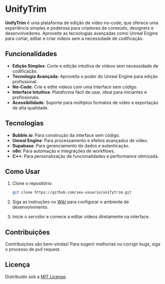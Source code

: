 # UnifyTrim

**UnifyTrim** é uma plataforma de edição de vídeo no-code, que oferece uma experiência simples e poderosa para criadores de conteúdo, designers e desenvolvedores. Aproveite as tecnologias avançadas como Unreal Engine para cortar, editar e criar vídeos sem a necessidade de codificação.

## Funcionalidades

- **Edição Simples**: Corte e edição intuitiva de vídeos sem necessidade de codificação.
- **Tecnologia Avançada**: Aproveita o poder do Unreal Engine para edição profissional.
- **No-Code**: Crie e edite vídeos com uma interface sem código.
- **Interface Intuitiva**: Plataforma fácil de usar, ideal para iniciantes e profissionais.
- **Acessibilidade**: Suporte para múltiplos formatos de vídeo e exportação de alta qualidade.

## Tecnologias

- **Bubble.io**: Para construção da interface sem código.
- **Unreal Engine**: Para processamento e efeitos avançados de vídeo.
- **Supabase**: Para gerenciamento de dados e autenticação.
- **n8n**: Para automação e integrações de workflows.
- **C++**: Para personalização de funcionalidades e performance otimizada.

## Como Usar

1. Clone o repositório:
   ```bash
   git clone https://github.com/seu-usuario/unifytrim.git
   ```

2. Siga as instruções no [Wiki](#) para configurar o ambiente de desenvolvimento.

3. Inicie o servidor e comece a editar vídeos diretamente na interface.

## Contribuições

Contribuições são bem-vindas! Para sugerir melhorias ou corrigir bugs, siga o processo de pull request.

## Licença

Distribuído sob a [MIT License](LICENSE).
